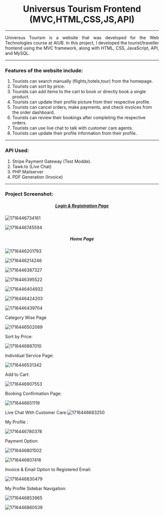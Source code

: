 <h1 align = center> Universus Tourism Frontend (MVC,HTML,CSS,JS,API)</h1>

---

<p align=justify>Universus Tourism is a website that was developed for the Web Technologies course at AIUB. In this project, I developed the tourist/traveller frontend using the MVC framework, along with HTML, CSS, JavaScript, API, and MySQL.</p>

---

### **Features of the website include:**

1. Tourists can search manually (flights,hotels,tour) from the homepage.
2. Tourists can sort by price.
3. Tourists can add items to the cart to book or directly book a single product.
4. Tourists can update their profile picture from their respective profile.
5. Tourists can cancel orders, make payments, and check invoices from the order dashboard.
6. Tourists can review their bookings after completing the respective orders.
7. Tourists can use live chat to talk with customer care agents.
8. Tourists can update their profile information from their profile.

---

### API Used:

1. Stripe Payment Gateway (Test Modde).
2. Tawk.to (Live Chat)
3. PHP Mailserver
4. PDF Generation (Invoice)

---

### Project Screenshot:

<h5 align = center><u>Login & Registration Page</u></h5>

![1716446734161](image/README/1716446734161.png)

![1716446745594](image/README/1716446745594.png)

<h5 align = center>Home Page</h5>

![1716446201793](image/README/1716446201793.png)

![1716446214246](image/README/1716446214246.png)

![1716446387327](image/README/1716446387327.png)

![1716446395522](image/README/1716446395522.png)

![1716446404932](image/README/1716446404932.png)

![1716446424203](image/README/1716446424203.png)

![1716446439704](image/README/1716446439704.png)

Category Wise Page

![1716446502089](image/README/1716446502089.png)

Sort by Price:

![1716446887010](image/README/1716446887010.png)

Individual Service Page:

![1716446531342](image/README/1716446531342.png)

Add to Cart:

![1716446907553](image/README/1716446907553.png)

Booking Confirmation Page:

![1716446651119](image/README/1716446651119.png)

Live Chat With Customer Care:![1716446683250](image/README/1716446683250.png)

My Profile :

![1716446780378](image/README/1716446780378.png)

Payment Option: 

![1716446801502](image/README/1716446801502.png)

![1716446807416](image/README/1716446807416.png)

Invoice & Email Option to Registered Email:

![1716446830479](image/README/1716446830479.png)

My Profile Sidebar Navigation:

![1716446853965](image/README/1716446853965.png)

![1716446860539](image/README/1716446860539.png)
